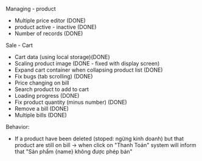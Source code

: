 Managing - product
- Multiple price editor (DONE)
- product active - inactive (DONE)
- Number of records (DONE)


Sale - Cart
- Cart data (using local storage)(DONE)
- Scaling product image (DONE - fixed with display screen)
- Expand cart container when collapsing product list (DONE)
- Fix bugs (tab scrolling) (DONE)
- Price changing on bill
- Search product to add to cart
- Loading progress (DONE)
- Fix product quantity (minus number) (DONE)
- Remove a bill (DONE)
- Multiple bills (DONE)

Behavior:
- If a product have been deleted (stoped: ngừng kinh doanh) but that product are still on bill -> when click on "Thanh Toán" system will inform that "Sản phẩm {name} không được phép bán"